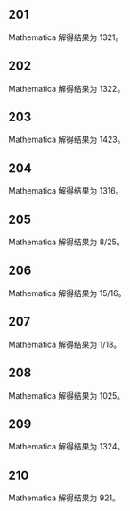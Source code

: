 ## 201

Mathematica 解得结果为 1321。

## 202

Mathematica 解得结果为 1322。

## 203

Mathematica 解得结果为 1423。

## 204

Mathematica 解得结果为 1316。

## 205

Mathematica 解得结果为 8/25。

## 206

Mathematica 解得结果为 15/16。

## 207

Mathematica 解得结果为 1/18。

## 208

Mathematica 解得结果为 1025。

## 209

Mathematica 解得结果为 1324。

## 210

Mathematica 解得结果为 921。